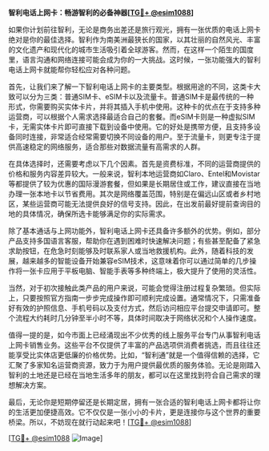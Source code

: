 **智利电话上网卡：畅游智利的必备神器[[TG💪+ @esim1088](https://t.me/s/esim1088)]**

如果你计划前往智利，无论是商务出差还是旅行观光，拥有一张优质的电话上网卡绝对是你的最佳选择。智利作为南美洲最狭长的国家，以其壮丽的自然风光、丰富的文化遗产和现代化的城市生活吸引着全球游客。然而，在这样一个陌生的国度里，语言沟通和网络连接可能会成为你的一大挑战。这时候，一张功能强大的智利电话上网卡就能帮你轻松应对各种问题。

首先，让我们来了解一下智利电话上网卡的主要类型。根据用途的不同，这类卡大致可以分为三类：普通SIM卡、eSIM卡以及流量卡。普通SIM卡是最传统的一种形式，你需要购买实体卡片，并将其插入手机中使用。这种卡的优点在于支持多种运营商，可以根据个人需求选择最适合自己的套餐。而eSIM卡则是一种虚拟SIM卡，无需实体卡片即可直接下载到设备中使用。它的好处是携带方便，且支持多设备同时连接，非常适合经常需要切换不同设备的用户。至于流量卡，则更专注于提供高速稳定的网络服务，适合那些对数据流量有高需求的人群。

在具体选择时，还需要考虑以下几个因素。首先是资费标准，不同的运营商提供的价格和服务内容差异较大。一般来说，智利本地运营商如Claro、Entel和Movistar等都提供了较为优惠的国际漫游套餐，但如果是长期居住或工作，建议直接在当地办理一张本地卡以节省费用。其次是网络覆盖范围，特别是在偏远山区或者乡村地区，某些运营商可能无法提供良好的信号支持。因此，在出发前最好提前查询目的地的具体情况，确保所选卡能够满足你的实际需求。

除了基本通话与上网功能外，智利电话上网卡还具备许多额外的优势。例如，部分产品支持多国语言客服，帮助你在遇到困难时快速解决问题；有些甚至配备了紧急求助按钮，在危急时刻能够及时联系家人或当地救援机构。此外，随着科技的发展，越来越多的智能设备开始兼容eSIM技术，这意味着你可以通过简单的几步操作将一张卡应用于平板电脑、智能手表等多种终端上，极大提升了使用的灵活性。

当然，对于初次接触此类产品的用户来说，可能会觉得注册过程复杂繁琐。但实际上，只要按照官方指南一步步完成操作即可顺利完成设置。通常情况下，只需准备好有效的护照信息、手机号码以及支付方式，然后访问相应平台提交申请即可。整个流程大约耗时几分钟至半小时不等，具体时间取决于网络状况和个人操作速度。

值得一提的是，如今市面上已经涌现出不少优秀的线上服务平台专门从事智利电话上网卡销售业务。这些平台不仅提供了丰富的产品选项供消费者挑选，而且往往还能享受比实体店更低廉的价格优势。比如，“智利通”就是一个值得信赖的选择，它汇聚了多家知名运营商资源，致力于为用户提供最优质的服务体验。无论是刚踏入智利的土地还是已经在当地生活多年的朋友，都可以在这里找到符合自己需求的理想解决方案。

最后，无论你是短期停留还是长期定居，拥有一张合适的智利电话上网卡都将让你的生活更加便捷高效。它不仅仅是一张小小的卡片，更是连接你与这个世界的重要桥梁。所以，不妨现在就行动起来吧！[[TG💪+ @esim1088](https://t.me/s/esim1088)]

[[TG💪+ @esim1088](https://t.me/s/esim1088) ![Image](https://i.postimg.cc/4NQfJmqS/Snipaste-2025-05-13-00-14-12.png)]